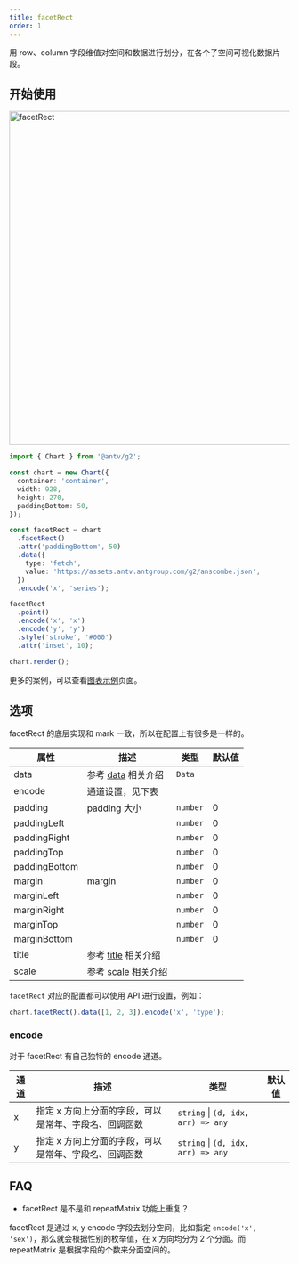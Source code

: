 ```yaml
---
title: facetRect
order: 1
---
```


用 row、column 字段维值对空间和数据进行划分，在各个子空间可视化数据片段。

## 开始使用

<img alt="facetRect" src="https://mdn.alipayobjects.com/mdn/huamei_qa8qxu/afts/img/A*duq8TrR0LxcAAAAAAAAAAAAADmJ7AQ" width="600" />

```ts
import { Chart } from '@antv/g2';

const chart = new Chart({
  container: 'container',
  width: 928,
  height: 270,
  paddingBottom: 50,
});

const facetRect = chart
  .facetRect()
  .attr('paddingBottom', 50)
  .data({
    type: 'fetch',
    value: 'https://assets.antv.antgroup.com/g2/anscombe.json',
  })
  .encode('x', 'series');

facetRect
  .point()
  .encode('x', 'x')
  .encode('y', 'y')
  .style('stroke', '#000')
  .attr('inset', 10);

chart.render();
```

更多的案例，可以查看[图表示例](/examples)页面。

## 选项

facetRect 的底层实现和 mark 一致，所以在配置上有很多是一样的。

| 属性          | 描述                                         | 类型     | 默认值 |
| ------------- | -------------------------------------------- | -------- | ------ |
| data          | 参考 [data](/manual/core/data/overview) 相关介绍             | `Data`   |        |
| encode        | 通道设置，见下表                             |          |        |
| padding       | padding 大小                                 | `number` | 0      |
| paddingLeft   |                                              | `number` | 0      |
| paddingRight  |                                              | `number` | 0      |
| paddingTop    |                                              | `number` | 0      |
| paddingBottom |                                              | `number` | 0      |
| margin        | margin                                       | `number` | 0      |
| marginLeft    |                                              | `number` | 0      |
| marginRight   |                                              | `number` | 0      |
| marginTop     |                                              | `number` | 0      |
| marginBottom  |                                              | `number` | 0      |
| title         | 参考 [title](/manual/component/title) 相关介绍 |          |        |
| scale         | 参考 [scale](/manual/core/scale/overview) 相关介绍    |          |        |

`facetRect` 对应的配置都可以使用 API 进行设置，例如：

```ts
chart.facetRect().data([1, 2, 3]).encode('x', 'type');
```

### encode

对于 facetRect 有自己独特的 encode 通道。

| 通道 | 描述                                                  | 类型                               | 默认值 |
| ---- | ----------------------------------------------------- | ---------------------------------- | ------ |
| x    | 指定 x 方向上分面的字段，可以是常年、字段名、回调函数 | `string` \| `(d, idx, arr) => any` |        |
| y    | 指定 x 方向上分面的字段，可以是常年、字段名、回调函数 | `string` \| `(d, idx, arr) => any` |        |

## FAQ

- facetRect 是不是和 repeatMatrix 功能上重复？

facetRect 是通过 x, y encode 字段去划分空间，比如指定 `encode('x', 'sex')`，那么就会根据性别的枚举值，在 x 方向均分为 2 个分面。而 repeatMatrix 是根据字段的个数来分面空间的。
